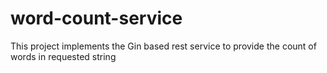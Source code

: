 # word-count-service
This project implements the Gin based rest service to provide the count of words in requested string
